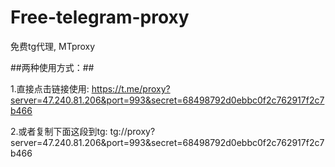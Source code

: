 # Free-telegram-proxy
免费tg代理, MTproxy

##两种使用方式：##

1.直接点击链接使用: https://t.me/proxy?server=47.240.81.206&port=993&secret=68498792d0ebbc0f2c762917f2c7b466

2.或者复制下面这段到tg:
tg://proxy?server=47.240.81.206&port=993&secret=68498792d0ebbc0f2c762917f2c7b466
